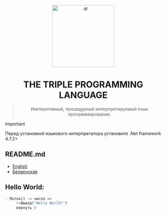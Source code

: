 <div align="center">
     <img width="200px" src="triple.png" alt="qr"/>
     
<h1>THE TRIPLE PROGRAMMING LANGUAGE</h1>

> Императивный, процедурный интерпретируемый язык программирования.
</div>


> [!IMPORTANT]
> Перед установкой языкового интерпретатора установите .Net framework 4.7.2+
## README.md
- [English](README.md)
- [Беларуская](README.by.md)
## Hello World:

```haskell
: Поток() -> число =>
     >>Вывод("Hello World!")
     вернуть 0
```
